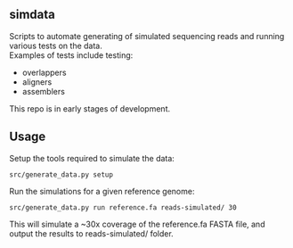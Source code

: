 ## simdata
Scripts to automate generating of simulated sequencing reads and running various tests on the data.  
Examples of tests include testing:  
- overlappers  
- aligners  
- assemblers  

This repo is in early stages of development.  

## Usage  
Setup the tools required to simulate the data:  
```  
src/generate_data.py setup  
```  

Run the simulations for a given reference genome:  
```  
src/generate_data.py run reference.fa reads-simulated/ 30  
```  
This will simulate a ~30x coverage of the reference.fa FASTA file, and output the results to reads-simulated/ folder.  

